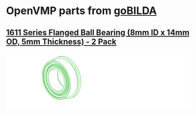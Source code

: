 # OpenVMP parts from [goBILDA](https://www.gobilda.com/)
## [1611 Series Flanged Ball Bearing (8mm ID x 14mm OD, 5mm Thickness) - 2 Pack](https://www.gobilda.com/1611-series-flanged-ball-bearing-8mm-id-x-14mm-od-5mm-thickness-2-pack/)

[<img alt='1611 Series Flanged Ball Bearing (8mm ID x 14mm OD, 5mm Thickness) - 2 Pack' src='https://github.com/openvmp/openvmp-models/blob/main/generated_files/parts/gobilda/motion-bearing-flanged-8mm.png'/>](https://github.com/openvmp/openvmp-models/blob/main/generated_files/parts/gobilda/motion-bearing-flanged-8mm.stl)

